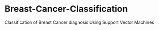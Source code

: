 # Breast-Cancer-Classification
Classification of Breast Cancer diagnosis Using Support Vector Machines
